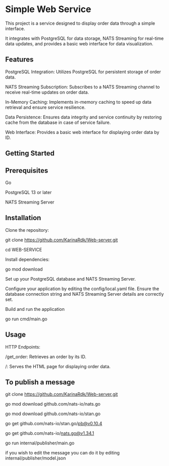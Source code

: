# Simple Web Service
This project is a service designed to display order data through a simple interface. 

It integrates with PostgreSQL for data storage, NATS Streaming for real-time data updates, and provides a basic web interface for data visualization.

## Features
PostgreSQL Integration: Utilizes PostgreSQL for persistent storage of order data.

NATS Streaming Subscription: Subscribes to a NATS Streaming channel to receive real-time updates on order data.

In-Memory Caching: Implements in-memory caching to speed up data retrieval and ensure service resilience.

Data Persistence: Ensures data integrity and service continuity by restoring cache from the database in case of service failure.

Web Interface: Provides a basic web interface for displaying order data by ID.

## Getting Started
## Prerequisites
Go 

PostgreSQL 13 or later

NATS Streaming Server

## Installation
Clone the repository:

git clone https://github.com/KarinaRdk/Web-server.git

cd WEB-SERVICE

Install dependencies:

go mod download

Set up your PostgreSQL database and NATS Streaming Server.

Configure your application by editing the config/local.yaml file. Ensure the database connection string and NATS Streaming Server details are correctly set.

Build and run the application

go run cmd/main.go

## Usage
HTTP Endpoints:

/get_order: Retrieves an order by its ID.

/: Serves the HTML page for displaying order data.

## To publish a message

git clone https://github.com/KarinaRdk/Web-server.git

go mod download github.com/nats-io/nats.go

go mod download github.com/nats-io/stan.go

go get github.com/nats-io/stan.go/pb@v0.10.4

go get github.com/nats-io/nats.go@v1.34.1

go run internal/publisher/main.go

if you wish to edit the message you can do it by editing internal/publisher/model.json
